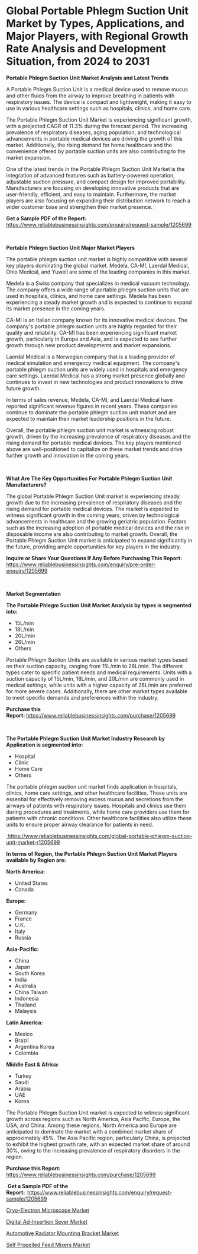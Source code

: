 <p><h1>Global Portable Phlegm Suction Unit Market by Types, Applications, and Major Players, with Regional Growth Rate Analysis and Development Situation, from 2024 to 2031</h1></p><p><strong>Portable Phlegm Suction Unit Market Analysis and Latest Trends</strong></p>
<p><p>A Portable Phlegm Suction Unit is a medical device used to remove mucus and other fluids from the airway to improve breathing in patients with respiratory issues. The device is compact and lightweight, making it easy to use in various healthcare settings such as hospitals, clinics, and home care.</p><p>The Portable Phlegm Suction Unit Market is experiencing significant growth, with a projected CAGR of 11.3% during the forecast period. The increasing prevalence of respiratory diseases, aging population, and technological advancements in portable medical devices are driving the growth of this market. Additionally, the rising demand for home healthcare and the convenience offered by portable suction units are also contributing to the market expansion.</p><p>One of the latest trends in the Portable Phlegm Suction Unit Market is the integration of advanced features such as battery-powered operation, adjustable suction pressure, and compact design for improved portability. Manufacturers are focusing on developing innovative products that are user-friendly, efficient, and easy to maintain. Furthermore, the market players are also focusing on expanding their distribution network to reach a wider customer base and strengthen their market presence.</p></p>
<p><strong>Get a Sample PDF of the Report:&nbsp;</strong> <a href="https://www.reliablebusinessinsights.com/enquiry/request-sample/1205699">https://www.reliablebusinessinsights.com/enquiry/request-sample/1205699</a></p>
<p>&nbsp;</p>
<p><strong>Portable Phlegm Suction Unit Major Market Players</strong></p>
<p><p>The portable phlegm suction unit market is highly competitive with several key players dominating the global market. Medela, CA-MI, Laerdal Medical, Ohio Medical, and Yuwell are some of the leading companies in this market.</p><p>Medela is a Swiss company that specializes in medical vacuum technology. The company offers a wide range of portable phlegm suction units that are used in hospitals, clinics, and home care settings. Medela has been experiencing a steady market growth and is expected to continue to expand its market presence in the coming years.</p><p>CA-MI is an Italian company known for its innovative medical devices. The company's portable phlegm suction units are highly regarded for their quality and reliability. CA-MI has been experiencing significant market growth, particularly in Europe and Asia, and is expected to see further growth through new product developments and market expansions.</p><p>Laerdal Medical is a Norwegian company that is a leading provider of medical simulation and emergency medical equipment. The company's portable phlegm suction units are widely used in hospitals and emergency care settings. Laerdal Medical has a strong market presence globally and continues to invest in new technologies and product innovations to drive future growth.</p><p>In terms of sales revenue, Medela, CA-MI, and Laerdal Medical have reported significant revenue figures in recent years. These companies continue to dominate the portable phlegm suction unit market and are expected to maintain their market leadership positions in the future.</p><p>Overall, the portable phlegm suction unit market is witnessing robust growth, driven by the increasing prevalence of respiratory diseases and the rising demand for portable medical devices. The key players mentioned above are well-positioned to capitalize on these market trends and drive further growth and innovation in the coming years.</p></p>
<p>&nbsp;</p>
<p><strong>What Are The Key Opportunities For Portable Phlegm Suction Unit Manufacturers?</strong></p>
<p><p>The global Portable Phlegm Suction Unit market is experiencing steady growth due to the increasing prevalence of respiratory diseases and the rising demand for portable medical devices. The market is expected to witness significant growth in the coming years, driven by technological advancements in healthcare and the growing geriatric population. Factors such as the increasing adoption of portable medical devices and the rise in disposable income are also contributing to market growth. Overall, the Portable Phlegm Suction Unit market is anticipated to expand significantly in the future, providing ample opportunities for key players in the industry.</p></p>
<p><strong>Inquire or Share Your Questions If Any Before Purchasing This Report:</strong> <a href="https://www.reliablebusinessinsights.com/enquiry/pre-order-enquiry/1205699">https://www.reliablebusinessinsights.com/enquiry/pre-order-enquiry/1205699</a></p>
<p>&nbsp;</p>
<p><strong>Market Segmentation</strong></p>
<p><strong>The Portable Phlegm Suction Unit Market Analysis by types is segmented into:</strong></p>
<p><ul><li>15L/min</li><li>18L/min</li><li>20L/min</li><li>26L/min</li><li>Others</li></ul></p>
<p><p>Portable Phlegm Suction Units are available in various market types based on their suction capacity, ranging from 15L/min to 26L/min. The different types cater to specific patient needs and medical requirements. Units with a suction capacity of 15L/min, 18L/min, and 20L/min are commonly used in medical settings, while units with a higher capacity of 26L/min are preferred for more severe cases. Additionally, there are other market types available to meet specific demands and preferences within the industry.</p></p>
<p><strong>Purchase this Report:&nbsp;</strong><a href="https://www.reliablebusinessinsights.com/purchase/1205699">https://www.reliablebusinessinsights.com/purchase/1205699</a></p>
<p>&nbsp;</p>
<p><strong>The Portable Phlegm Suction Unit Market Industry Research by Application is segmented into:</strong></p>
<p><ul><li>Hospital</li><li>Clinic</li><li>Home Care</li><li>Others</li></ul></p>
<p><p>The portable phlegm suction unit market finds application in hospitals, clinics, home care settings, and other healthcare facilities. These units are essential for effectively removing excess mucus and secretions from the airways of patients with respiratory issues. Hospitals and clinics use them during procedures and treatments, while home care providers use them for patients with chronic conditions. Other healthcare facilities also utilize these units to ensure proper airway clearance for patients in need.</p></p>
<p><a href="https://www.reliablebusinessinsights.com/global-portable-phlegm-suction-unit-market-r1205699">&nbsp;https://www.reliablebusinessinsights.com/global-portable-phlegm-suction-unit-market-r1205699</a></p>
<p><strong>In terms of Region, the Portable Phlegm Suction Unit Market Players available by Region are:</strong></p>
<p>
    <p> <strong> North America: </strong>
        <ul>
            <li>United States</li>
            <li>Canada</li>
        </ul>
        </p> 
    <p> <strong> Europe: </strong>
        <ul>
            <li>Germany</li>
            <li>France</li>
            <li>U.K.</li>
            <li>Italy</li>
            <li>Russia</li>
        </ul>
        </p> 
    <p> <strong> Asia-Pacific: </strong>
        <ul>
            <li>China</li>
            <li>Japan</li>
            <li>South Korea</li>
            <li>India</li>
            <li>Australia</li>
            <li>China Taiwan</li>
            <li>Indonesia</li>
            <li>Thailand</li>
            <li>Malaysia</li>
        </ul>
        </p> 
    <p> <strong> Latin America: </strong>
        <ul>
            <li>Mexico</li>
            <li>Brazil</li>
            <li>Argentina Korea</li>
            <li>Colombia</li>
        </ul>
        </p> 
    <p> <strong> Middle East & Africa: </strong>
        <ul>
            <li>Turkey</li>
            <li>Saudi</li>
            <li>Arabia</li>
            <li>UAE</li>
            <li>Korea</li>
        </ul>
    </p>
    </p>
<p><p>The Portable Phlegm Suction Unit market is expected to witness significant growth across regions such as North America, Asia Pacific, Europe, the USA, and China. Among these regions, North America and Europe are anticipated to dominate the market with a combined market share of approximately 45%. The Asia Pacific region, particularly China, is projected to exhibit the highest growth rate, with an expected market share of around 30%, owing to the increasing prevalence of respiratory disorders in the region.</p></p>
<p><strong>Purchase this Report: </strong><a href="https://www.reliablebusinessinsights.com/purchase/1205699">https://www.reliablebusinessinsights.com/purchase/1205699</a></p>
<p>&nbsp;<strong>Get a Sample PDF of the Report:&nbsp;&nbsp;</strong><a href="https://www.reliablebusinessinsights.com/enquiry/request-sample/1205699">https://www.reliablebusinessinsights.com/enquiry/request-sample/1205699</a></p>
<p><strong></strong></p>
<p><p><a href="https://github.com/nafiafirdania/Market-Research-Report-List-1/blob/main/cryo-electron-microscope-market.md">Cryo-Electron Microscope Market</a></p><p><a href="https://www.linkedin.com/pulse/global-digital-ad-insertion-sever-market-sector-types-applications-1iioc?trackingId=n37IA8NrcbOnPFIdcAyxAQ%3D%3D">Digital Ad-Insertion Sever Market</a></p><p><a href="https://www.linkedin.com/pulse/insights-automotive-radiator-mounting-bracket-market-players-9voqe?trackingId=e%2ByW7roOk1LkNiD8nWg4Tg%3D%3D">Automotive Radiator Mounting Bracket Market</a></p><p><a href="https://github.com/kulaberyasin52/Market-Research-Report-List-1/blob/main/self-propelled-feed-mixers-market.md">Self Propelled Feed Mixers Market</a></p></p>